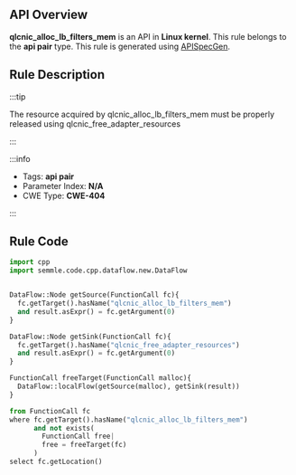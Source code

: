 ---
---


## API Overview
**qlcnic_alloc_lb_filters_mem** is an API in **Linux kernel**. This rule belongs to the **api pair** type. This rule is generated using [APISpecGen](../../tools/APISpecGen).
## Rule Description

:::tip

The resource acquired by qlcnic_alloc_lb_filters_mem must be properly released using qlcnic_free_adapter_resources

:::

:::info

- Tags: **api pair**
- Parameter Index: **N/A**
- CWE Type: **CWE-404**

:::

## Rule Code
```python
import cpp
import semmle.code.cpp.dataflow.new.DataFlow


DataFlow::Node getSource(FunctionCall fc){
  fc.getTarget().hasName("qlcnic_alloc_lb_filters_mem")
  and result.asExpr() = fc.getArgument(0)
}

DataFlow::Node getSink(FunctionCall fc){
  fc.getTarget().hasName("qlcnic_free_adapter_resources")
  and result.asExpr() = fc.getArgument(0)
}

FunctionCall freeTarget(FunctionCall malloc){
  DataFlow::localFlow(getSource(malloc), getSink(result))
}

from FunctionCall fc
where fc.getTarget().hasName("qlcnic_alloc_lb_filters_mem")
      and not exists(
        FunctionCall free| 
        free = freeTarget(fc)
      )
select fc.getLocation()

    
```